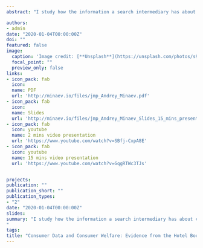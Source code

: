 ```yaml
---
abstract: "I study how the information a search intermediary has about consumer preferences impacts the market. Consumers participate in costly search among different sellers’ products, relying on the rankings order provided by the intermediary based on their preferences. Better product targeting affects consumer search and purchases, which, in turn, changes the seller pricing incentives. I considered these aspects by modeling both sides of the market under various ranking algorithms used by the intermediary. On the demand side, I developed a joint model of consumer costly search and purchase. On the supply side, I considered the sellers’ pricing competition. To estimate the demand and supply models, I utilized a rich dataset provided by Expedia, which includes consumer search and purchase data and information on the hotels and prices they charge. I find that if the intermediary uses data on consumers’ preferences to provide them personalized rankings of products, consumers, on average, experience a 3.6% ($4.9) utility decrease due to increased transaction prices, a 0.8% ($1.1) utility gain due to a reduction in search spending, and 0.5% ($0.7) utility gain due to finding a better-fitted hotel."

authors:
- admin
date: "2020-01-04T00:00:00Z"
doi: ""
featured: false
image:
  caption: 'Image credit: [**Unsplash**](https://unsplash.com/photos/s9CC2SKySJM)'
  focal_point: ""
  preview_only: false
links:
- icon_pack: fab
  icon:
  name: PDF
  url: 'http://minaev.io/files/jmp_Andrey_Minaev.pdf'
- icon_pack: fab
  icon:
  name: Slides
  url: 'http://minaev.io/files/jmp_Andrey_Minaev_Slides_15_mins_presentation.pdf'
- icon_pack: fab
  icon: youtube
  name: 2 mins video presentation
  url: 'https://www.youtube.com/watch?v=SBfj-CxpA8E'
- icon_pack: fab
  icon: youtube
  name: 15 mins video presentation
  url: 'https://www.youtube.com/watch?v=GqgRTWc3TJs'


projects:
publication: ""
publication_short: ""
publication_types:
- "2"
date: "2020-01-04T00:00:00Z"
slides:
summary: "I study how the information a search intermediary has about consumer preferences impacts the market. Consumers participate in costly search among different sellers’ products, relying on the rankings order provided by the intermediary based on their preferences. Better product targeting affects consumer search and purchases, which, in turn, changes the seller pricing incentives. I considered these aspects by modeling both sides of the market under various ranking algorithms used by the intermediary. On the demand side, I developed a joint model of consumer costly search and purchase. On the supply side, I considered the sellers’ pricing competition. To estimate the demand and supply models, I utilized a rich dataset provided by Expedia, which includes consumer search and purchase data and information on the hotels and prices they charge. I find that if the intermediary uses data on consumers’ preferences to provide them personalized rankings of products, consumers, on average, experience a 3.6% ($4.9) utility decrease due to increased transaction prices, a 0.8% ($1.1) utility gain due to a reduction in search spending, and 0.5% ($0.7) utility gain due to finding a better-fitted hotel.
"
tags:
title: "Consumer Data and Consumer Welfare: Evidence from the Hotel Booking Market (Job Market Paper)"
---
```

